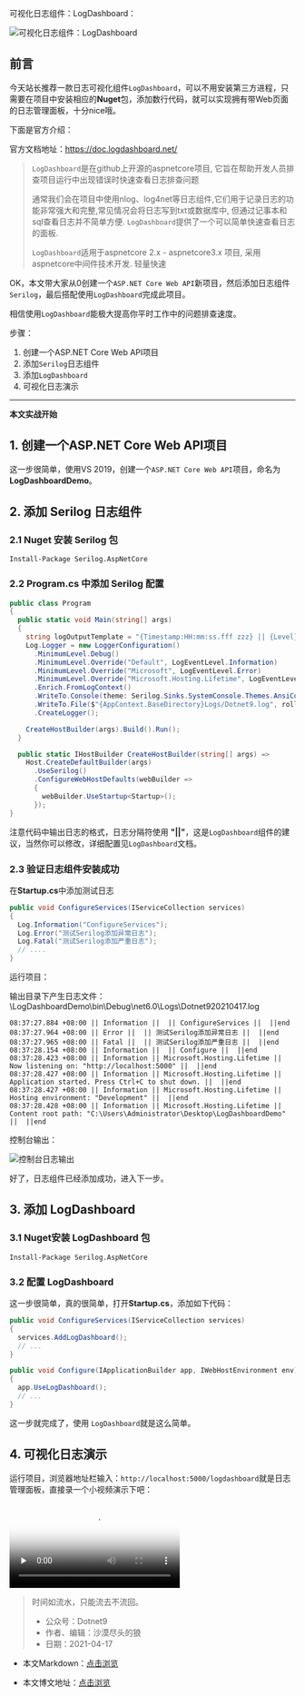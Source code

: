 可视化日志组件：LogDashboard：

![可视化日志组件：LogDashboard](https://img1.dotnet9.com/2021/04/0301.png)

## 前言

今天站长推荐一款日志可视化组件`LogDashboard`，可以不用安装第三方进程，只需要在项目中安装相应的**Nuget**包，添加数行代码，就可以实现拥有带Web页面的日志管理面板，十分nice哦。

下面是官方介绍：

官方文档地址：https://doc.logdashboard.net/

>`LogDashboard`是在github上开源的aspnetcore项目, 它旨在帮助开发人员排查项目运行中出现错误时快速查看日志排查问题
>
>通常我们会在项目中使用nlog、log4net等日志组件,它们用于记录日志的功能非常强大和完整,常见情况会将日志写到txt或数据库中, 但通过记事本和sql查看日志并不简单方便. `LogDashboard`提供了一个可以简单快速查看日志的面板.
>
>`LogDashboard`适用于aspnetcore 2.x - aspnetcore3.x 项目, 采用aspnetcore中间件技术开发. 轻量快速

OK，本文带大家从0创建一个`ASP.NET Core Web API`新项目，然后添加日志组件`Serilog`，最后搭配使用`LogDashboard`完成此项目。

相信使用`LogDashboard`能极大提高你平时工作中的问题排查速度。

步骤：

1. 创建一个ASP.NET Core Web API项目
2. 添加`Serilog`日志组件
3. 添加`LogDashboard`
4. 可视化日志演示

---

**本文实战开始**

## 1. 创建一个ASP.NET Core Web API项目

这一步很简单，使用VS 2019，创建一个`ASP.NET Core Web API`项目，命名为**LogDashboardDemo**。

## 2. 添加 Serilog 日志组件

### 2.1 Nuget 安装 Serilog 包

```shell
Install-Package Serilog.AspNetCore
```

### 2.2 Program.cs 中添加 Serilog 配置

```C#
public class Program
{
  public static void Main(string[] args)
  {
    string logOutputTemplate = "{Timestamp:HH:mm:ss.fff zzz} || {Level} || {SourceContext:l} || {Message} || {Exception} ||end {NewLine}";
    Log.Logger = new LoggerConfiguration()
      .MinimumLevel.Debug()
      .MinimumLevel.Override("Default", LogEventLevel.Information)
      .MinimumLevel.Override("Microsoft", LogEventLevel.Error)
      .MinimumLevel.Override("Microsoft.Hosting.Lifetime", LogEventLevel.Information)
      .Enrich.FromLogContext()
      .WriteTo.Console(theme: Serilog.Sinks.SystemConsole.Themes.AnsiConsoleTheme.Code)
      .WriteTo.File($"{AppContext.BaseDirectory}Logs/Dotnet9.log", rollingInterval: RollingInterval.Day, outputTemplate: logOutputTemplate)
      .CreateLogger();

    CreateHostBuilder(args).Build().Run();
  }

  public static IHostBuilder CreateHostBuilder(string[] args) =>
    Host.CreateDefaultBuilder(args)
      .UseSerilog()
      .ConfigureWebHostDefaults(webBuilder =>
      {
        webBuilder.UseStartup<Startup>();
      });
}
```

注意代码中输出日志的格式，日志分隔符使用 **"||"**，这是`LogDashboard`组件的建议，当然你可以修改，详细配置见`LogDashboard`文档。

### 2.3 验证日志组件安装成功

在**Startup.cs**中添加测试日志

```C#
public void ConfigureServices(IServiceCollection services)
{
  Log.Information("ConfigureServices");
  Log.Error("测试Serilog添加异常日志");
  Log.Fatal("测试Serilog添加严重日志");
  // ....
}
```

运行项目：

输出目录下产生日志文件：\LogDashboardDemo\bin\Debug\net6.0\Logs\Dotnet920210417.log

```shell
08:37:27.884 +08:00 || Information ||  || ConfigureServices ||  ||end 
08:37:27.964 +08:00 || Error ||  || 测试Serilog添加异常日志 ||  ||end 
08:37:27.965 +08:00 || Fatal ||  || 测试Serilog添加严重日志 ||  ||end 
08:37:28.154 +08:00 || Information ||  || Configure ||  ||end 
08:37:28.423 +08:00 || Information || Microsoft.Hosting.Lifetime || Now listening on: "http://localhost:5000" ||  ||end 
08:37:28.427 +08:00 || Information || Microsoft.Hosting.Lifetime || Application started. Press Ctrl+C to shut down. ||  ||end 
08:37:28.427 +08:00 || Information || Microsoft.Hosting.Lifetime || Hosting environment: "Development" ||  ||end 
08:37:28.428 +08:00 || Information || Microsoft.Hosting.Lifetime || Content root path: "C:\Users\Administrator\Desktop\LogDashboardDemo" ||  ||end 
```

控制台输出：


![控制台日志输出](https://img1.dotnet9.com/2021/04/0302.png)


好了，日志组件已经添加成功，进入下一步。

## 3. 添加 LogDashboard

### 3.1 Nuget安装 LogDashboard 包

```shell
Install-Package Serilog.AspNetCore
```

### 3.2 配置 LogDashboard

这一步很简单，真的很简单，打开**Startup.cs**，添加如下代码：

```C#
public void ConfigureServices(IServiceCollection services)
{
  services.AddLogDashboard();
  // ...
}

public void Configure(IApplicationBuilder app, IWebHostEnvironment env)
{
  app.UseLogDashboard();
  // ...
}
```

这一步就完成了，使用 `LogDashboard`就是这么简单。

## 4. 可视化日志演示

运行项目，浏览器地址栏输入：`http://localhost:5000/logdashboard`就是日志管理面板，直接录一个小视频演示下吧：

<video id="video" controls="" preload="none" poster="https://img1.dotnet9.com/2021/04/0301.png">
  <source id="mp4" src="https://img1.dotnet9.com/2021/04/0303.mp4" type="video/mp4">
</video>

> 
> 时间如流水，只能流去不流回。
> 
>- 公众号：Dotnet9
>- 作者、编辑：沙漠尽头的狼
>- 日期：2021-04-17
> 

- 本文Markdown：[点击浏览](https://github.com/dotnet9/dotnet9.com/blob/develop/doc/blog_contents/uploads/2021/04/2021-04-17_01.md)

- 本文博文地址：[点击浏览](https://dotnet9.com/846)